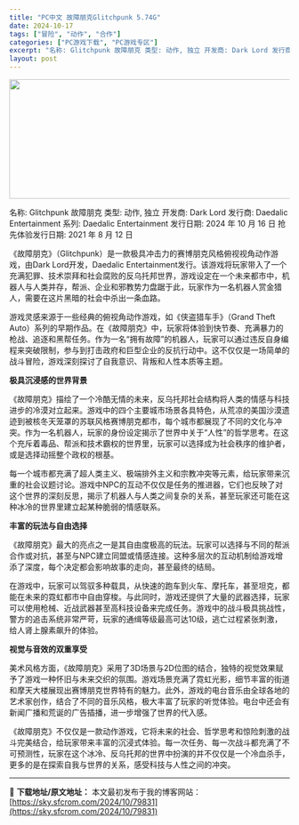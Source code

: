 ```yaml
---
title: "PC中文 故障朋克Glitchpunk 5.74G"
date: 2024-10-17
tags: ["冒险", "动作", "合作"]
categories: ["PC游戏下载", "PC游戏专区"]
excerpt: "名称: Glitchpunk 故障朋克 类型: 动作, 独立 开发商: Dark Lord 发行商: Daedalic Entertainment 系列: Daedalic Entertainment 发行日期: 2024 年 10 月 16 日 抢先体验发行日期: 2021 年 8 月 12 日 &hellip;"
layout: post
---
```


<img class="aligncenter size-full wp-image-79832" src="https://sky.sfcrom.com/wp-content/uploads/2024/10/2024101703092280.webp" alt="" width="660" height="215" />

名称: Glitchpunk 故障朋克
类型: 动作, 独立
开发商: Dark Lord
发行商: Daedalic Entertainment
系列: Daedalic Entertainment
发行日期: 2024 年 10 月 16 日
抢先体验发行日期: 2021 年 8 月 12 日

《故障朋克》（Glitchpunk）是一款极具冲击力的赛博朋克风格俯视视角动作游戏，由Dark Lord开发，Daedalic Entertainment发行。该游戏将玩家带入了一个充满犯罪、技术崇拜和社会腐败的反乌托邦世界，游戏设定在一个未来都市中，机器人与人类并存，帮派、企业和邪教势力盘踞于此，玩家作为一名机器人赏金猎人，需要在这片黑暗的社会中杀出一条血路。

游戏灵感来源于一些经典的俯视角动作游戏，如《侠盗猎车手》（Grand Theft Auto）系列的早期作品。在《故障朋克》中，玩家将体验到快节奏、充满暴力的枪战、追逐和黑帮任务。作为一名“拥有故障”的机器人，玩家可以通过违反自身编程来突破限制，参与到打击政府和巨型企业的反抗行动中。这不仅仅是一场简单的战斗冒险，游戏深刻探讨了自我意识、背叛和人性本质等主题。

**极具沉浸感的世界背景**

《故障朋克》描绘了一个冷酷无情的未来，反乌托邦社会结构将人类的情感与科技进步的冷漠对立起来。游戏中的四个主要城市场景各具特色，从荒凉的美国沙漠遗迹到被核冬天笼罩的苏联风格赛博朋克都市，每个城市都展现了不同的文化与冲突。作为一名机器人，玩家的身份设定揭示了世界中关于“人性”的哲学思考。在这个充斥着毒品、帮派和技术霸权的世界里，玩家可以选择成为社会秩序的维护者，或是选择动摇整个政权的根基。

每一个城市都充满了超人类主义、极端排外主义和宗教冲突等元素，给玩家带来沉重的社会议题讨论。游戏中NPC的互动不仅仅是任务的推进器，它们也反映了对这个世界的深刻反思，揭示了机器人与人类之间复杂的关系，甚至玩家还可能在这种冰冷的世界里建立起某种脆弱的情感联系。

**丰富的玩法与自由选择**

《故障朋克》最大的亮点之一是其自由度极高的玩法。玩家可以选择与不同的帮派合作或对抗，甚至与NPC建立同盟或情感连接。这种多层次的互动机制给游戏增添了深度，每个决定都会影响故事的走向，甚至最终的结局。

在游戏中，玩家可以驾驭多种载具，从快速的跑车到火车、摩托车，甚至坦克，都能在未来的霓虹都市中自由穿梭。与此同时，游戏还提供了大量的武器选择，玩家可以使用枪械、近战武器甚至高科技设备来完成任务。游戏中的战斗极具挑战性，警方的追击系统非常严苛，玩家的通缉等级最高可达10级，逃亡过程紧张刺激，给人肾上腺素飙升的体验。

**视觉与音效的双重享受**

美术风格方面，《故障朋克》采用了3D场景与2D位图的结合，独特的视觉效果赋予了游戏一种怀旧与未来交织的氛围。游戏场景充满了霓虹光影，细节丰富的街道和摩天大楼展现出赛博朋克世界特有的魅力。此外，游戏的电台音乐由全球各地的艺术家创作，结合了不同的音乐风格，极大丰富了玩家的听觉体验。电台中还会有新闻广播和荒诞的广告插播，进一步增强了世界的代入感。

《故障朋克》不仅仅是一款动作游戏，它将未来的社会、哲学思考和惊险刺激的战斗完美结合，给玩家带来丰富的沉浸式体验。每一次任务、每一次战斗都充满了不可预测性，玩家在这个冰冷、反乌托邦的世界中扮演的并不仅仅是一个冷血杀手，更多的是在探索自我与世界的关系，感受科技与人性之间的冲突。

---
📖 **下载地址/原文地址：** 本文最初发布于我的博客网站：[https://sky.sfcrom.com/2024/10/79831](https://sky.sfcrom.com/2024/10/79831)
